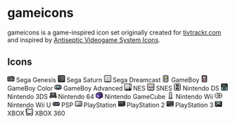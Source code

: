 # gameicons

gameicons is a game-inspired icon set originally created for [tivtrackr.com](tivtrackr.com) and inspired by [Antiseptic Videogame System Icons](http://starvingartist.deviantart.com/art/Antiseptic-Videogame-Systems-23217105).

## Icons

![Sega Genesis](/icons/gen.png)     Sega Genesis
![Sega Saturn](/icons/sat.png)      Sega Saturn
![Sega Dreamcast](/icons/dc.png)    Sega Dreamcast
![GameBoy](/icons/gb.png)           GameBoy
![GameBoy Color](/icons/gbc.png)    GameBoy Color
![GameBoy Advanced](/icons/gba.png) GameBoy Advanced
![NES](/icons/nes.png)              NES
![SNES](/icons/snes.png)            SNES
![Nintendo DS](/icons/ds.png)       Nintendo DS
![Nintendo 3DS](/icons/3ds.png)     Nintendo 3DS
![Nintendo 64](/icons/n64.png)      Nintendo 64
![Nintendo GameCube](/icons/gcn.png) Nintendo GameCube
![Nintendo Wii](/icons/wii.png)     Nintendo Wii
![Nintendo Wii](/icons/wiiu.png)    Nintendo Wii U
![PlayStation Portable](/icons/psp.png) PSP
![PlayStation](/icons/psx.png)      PlayStation
![PlayStation 2](/icons/ps2.png)    PlayStation 2
![PlayStation 3](/icons/ps3.png)    PlayStation 3
![XBOX](/icons/xbox.png)            XBOX
![XBOX 360](/icons/360.png)         XBOX 360